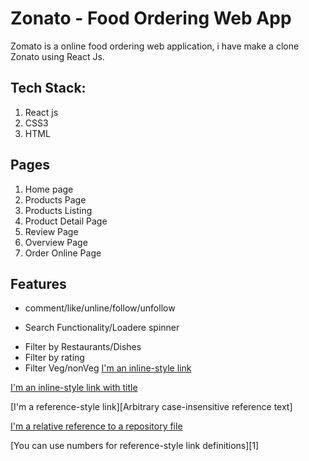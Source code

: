# Zonato -  Food Ordering Web App  
Zomato is a online food ordering web  application, i have make a clone Zonato  using React Js.
## Tech Stack:
1. React js
2. CSS3
3. HTML
## Pages
1. Home page
2. Products Page
3. Products Listing
4. Product Detail Page
5. Review Page
6. Overview Page
7. Order Online Page
## Features
* comment/like/unline/follow/unfollow
- Search Functionality/Loadere spinner
+ Filter by Restaurants/Dishes
+ Filter by rating
+ Filter Veg/nonVeg
[I'm an inline-style link](https://www.google.com)

[I'm an inline-style link with title](https://www.google.com "Google's Homepage")

[I'm a reference-style link][Arbitrary case-insensitive reference text]

[I'm a relative reference to a repository file](../blob/master/LICENSE)

[You can use numbers for reference-style link definitions][1]

